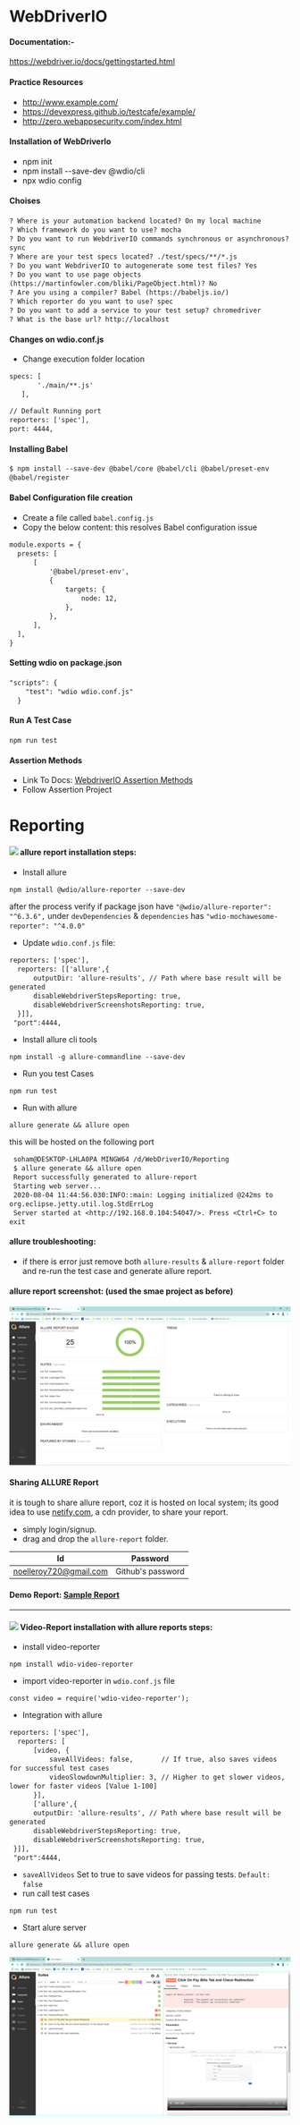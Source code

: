 # WebDriverIO
#### Documentation:-
https://webdriver.io/docs/gettingstarted.html

#### Practice Resources
  - http://www.example.com/
  - https://devexpress.github.io/testcafe/example/
  - http://zero.webappsecurity.com/index.html

#### Installation of WebDriverIo
  - npm init
  - npm install --save-dev @wdio/cli
  - npx wdio config
#### Choises
```
? Where is your automation backend located? On my local machine
? Which framework do you want to use? mocha
? Do you want to run WebdriverIO commands synchronous or asynchronous? sync
? Where are your test specs located? ./test/specs/**/*.js
? Do you want WebdriverIO to autogenerate some test files? Yes
? Do you want to use page objects (https://martinfowler.com/bliki/PageObject.html)? No
? Are you using a compiler? Babel (https://babeljs.io/)
? Which reporter do you want to use? spec
? Do you want to add a service to your test setup? chromedriver
? What is the base url? http://localhost
```
#### Changes on wdio.conf.js
 - Change execution folder location
 ```
 specs: [
        './main/**.js'
    ],
 ```
 ```
 // Default Running port
 reporters: ['spec'],
 port: 4444,
 ```
#### Installing Babel
```
$ npm install --save-dev @babel/core @babel/cli @babel/preset-env @babel/register
```
#### Babel Configuration file creation
  - Create a file called ```babel.config.js```
  - Copy the below content: this resolves Babel configuration issue
  ```
  module.exports = {
    presets: [
        [
            '@babel/preset-env',
            {
                targets: {
                    node: 12,
                },
            },
        ],
    ],
  }
  ```
#### Setting wdio on package.json 
```
"scripts": {
    "test": "wdio wdio.conf.js"
  }
```
#### Run A Test Case
```
npm run test
```

#### Assertion Methods
  - Link To Docs: [WebdriverIO Assertion Methods](https://webdriver.io/docs/api/expect.html)
  - Follow Assertion Project
  
# Reporting
#### <img src="https://img.icons8.com/ultraviolet/25/000000/test-tube.png"/> allure report installation steps:
  - Install allure
  ```
  npm install @wdio/allure-reporter --save-dev
  ```
  after the process verify if package json have ```"@wdio/allure-reporter": "^6.3.6",``` under ```devDependencies``` & ```dependencies``` has ```"wdio-mochawesome-reporter": "^4.0.0"```
  - Update ```wdio.conf.js``` file:
  ```
  reporters: ['spec'],
    reporters: [['allure',{
        outputDir: 'allure-results', // Path where base result will be generated
        disableWebdriverStepsReporting: true,
        disableWebdriverScreenshotsReporting: true,
    }]],
   "port":4444,
   ```
   - Install allure cli tools
   ```
   npm install -g allure-commandline --save-dev
   ```
   - Run you test Cases
   ```
   npm run test
   ```
   - Run with allure
   ```
   allure generate && allure open
   ```
   this will be hosted on the following port
   ```
    soham@DESKTOP-LHLA0PA MINGW64 /d/WebDriverIO/Reporting
    $ allure generate && allure open
    Report successfully generated to allure-report
    Starting web server...
    2020-08-04 11:44:56.030:INFO::main: Logging initialized @242ms to org.eclipse.jetty.util.log.StdErrLog
    Server started at <http://192.168.0.104:54047/>. Press <Ctrl+C> to exit
   ```
 #### allure troubleshooting:
  - if there is error just remove both ```allure-results``` & ```allure-report``` folder and re-run the test case and generate allure report.
 #### allure report screenshot: (used the smae project as before)
 ![github-small](https://github.com/SohamRoyNoel/WebDriverIO/blob/master/allure-report/img/OverviewOfAllure.PNG?raw=true)

#### Sharing ALLURE Report
it is tough to share allure report, coz it is hosted on local system; its good idea to use [netify.com](https://www.netlify.com/), a cdn provider, to share your report.
  - simply login/signup.
  - drag and drop the ```allure-report``` folder.
  
  | Id | Password |
  | --- | --- |
  | noelleroy720@gmail.com | Github's password |

#### Demo Report: [Sample Report](https://5f290b35705776f51b7942bd--nostalgic-darwin-b0bd27.netlify.app/)
---------------------------------------------------------------------------------------------------------------------------------------------------------------------------------
#### <img src="https://img.icons8.com/ultraviolet/25/000000/test-tube.png"/> Video-Report installation with allure reports steps:
  - install video-reporter
  ```
  npm install wdio-video-reporter
  ```
  - import video-reporter in ```wdio.conf.js``` file
  ```
  const video = require('wdio-video-reporter');
  ```
  - Integration with allure
  ```
  reporters: ['spec'],
    reporters: [
        [video, {
            saveAllVideos: false,       // If true, also saves videos for successful test cases
            videoSlowdownMultiplier: 3, // Higher to get slower videos, lower for faster videos [Value 1-100]
        }],
        ['allure',{
        outputDir: 'allure-results', // Path where base result will be generated
        disableWebdriverStepsReporting: true,
        disableWebdriverScreenshotsReporting: true,
   }]],
   "port":4444,
  ```
  - ```saveAllVideos``` Set to true to save videos for passing tests. ```Default: false```
  - run call test cases
  ```
  npm run test
  ```
  - Start alure server
  ```
  allure generate && allure open
  ```
![github-small](https://github.com/SohamRoyNoel/WebDriverIO/blob/master/allure-report/img/VideoAllureReporter.PNG?raw=true)
